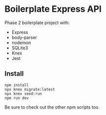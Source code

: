 # Boilerplate Express API

Phase 2 boilerplate project with:

 - Express
 - body-parser
 - nodemon
 - SQLite3
 - Knex
 - Jest


## Install

```
npm install
npx knex migrate:latest
npx knex seed:run
npm run dev
```

Be sure to check out the other npm scripts too.

